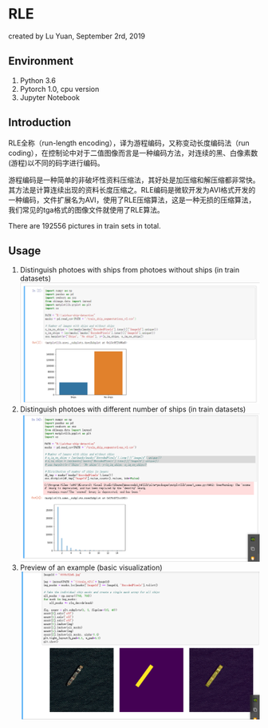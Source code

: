 # RLE
created by Lu Yuan, September 2rd, 2019

## Environment
1. Python 3.6
2. Pytorch 1.0, cpu version
3. Jupyter Notebook

## Introduction
RLE全称（run-length encoding），译为游程编码，又称变动长度编码法（run coding），在控制论中对于二值图像而言是一种编码方法，对连续的黑、白像素数(游程)以不同的码字进行编码。

游程编码是一种简单的非破坏性资料压缩法，其好处是加压缩和解压缩都非常快。其方法是计算连续出现的资料长度压缩之。RLE编码是微软开发为AVI格式开发的一种编码，文件扩展名为AVI，使用了RLE压缩算法，这是一种无损的压缩算法，我们常见的tga格式的图像文件就使用了RLE算法。

There are 192556 pictures in train sets in total.
## Usage
1. Distinguish photoes with ships from photoes without ships (in train datasets)
![screen ](screencut/1.png)
2. Distinguish photoes with different number of ships (in train datasets)
![screen ](screencut/2.png)
3. Preview of an example (basic visualization)
![screen ](screencut/3.png)
